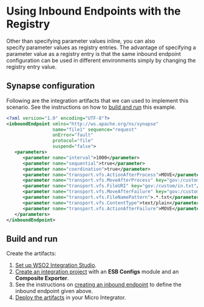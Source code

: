 # Using Inbound Endpoints with the Registry
Other than specifying parameter values inline, you can also
specify parameter values as registry entries. The advantage of
specifying a parameter value as a registry entry is that the same
inbound endpoint configuration can be used in different environments
simply by changing the registry entry value.

<!--

```
    <?xml version="1.0" encoding="UTF-8"?>
    <inboundEndpoint xmlns="http://ws.apache.org/ns/synapse" name="file" sequence="request" onError="fault" protocol="file" suspend="false">
       <parameters>
          ...............
          <parameter name="transport.vfs.FileURI" key="conf:/repository/ei/ei-configurations/test"/>
          ...............
       </parameters>
    </inboundEndpoint>
```
-->

## Synapse configuration

Following are the integration artifacts that we can used to implement this scenario. See the instructions on how to [build and run](#build-and-run) this example.
 
```xml
<?xml version="1.0" encoding="UTF-8"?>
<inboundEndpoint xmlns="http://ws.apache.org/ns/synapse" 
                 name="file1" sequence="request" 
                 onError="fault" 
                 protocol="file" 
                 suspend="false">
   <parameters>
      <parameter name="interval">1000</parameter>
      <parameter name="sequential">true</parameter> 
      <parameter name="coordination">true</parameter> 
      <parameter name="transport.vfs.ActionAfterProcess">MOVE</parameter>
      <parameter name="transport.vfs.MoveAfterProcess" key="gov:/custom/out.txt"/>
      <parameter name="transport.vfs.FileURI" key="gov:/custom/in.txt"/>
      <parameter name="transport.vfs.MoveAfterFailure" key="gov:/custom/failed.txt"/>
      <parameter name="transport.vfs.FileNamePattern">.*.txt</parameter>
      <parameter name="transport.vfs.ContentType">text/plain</parameter>
      <parameter name="transport.vfs.ActionAfterFailure">MOVE</parameter>
   </parameters>
</inboundEndpoint>
```

## Build and run

Create the artifacts:

1. [Set up WSO2 Integration Studio]({{base_path}}/develop/installing-wso2-integration-studio).
2. [Create an integration project]({{base_path}}/develop/create-integration-project) with an <b>ESB Configs</b> module and an <b>Composite Exporter</b>.
3. See the instructions on [creating an inbound endpoint]({{base_path}}/develop/creating-artifacts/creating-an-inbound-endpoint) to define the inbound endpoint given above.
4. [Deploy the artifacts]({{base_path}}/develop/deploy-artifacts) in your Micro Integrator.